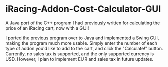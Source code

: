 # iRacing-Addon-Cost-Calculator-GUI
A Java port of the C++ program I had previously written for calculating the price of an iRacing cart, now with a GUI!

I ported the previous program over to Java and implemented a Swing GUI, making the program much more usable. 
Simply enter the number of each type of addon you'd like to add to the cart, and click the "Calculate!" button.
Currently, no sales tax is supported, and the only supported currency is USD. However, I plan to implement EUR and sales tax in future updates.
